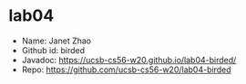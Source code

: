 # lab04
* Name: Janet Zhao
* Github id: birded
* Javadoc: https://ucsb-cs56-w20.github.io/lab04-birded/
* Repo: https://github.com/ucsb-cs56-w20/lab04-birded


